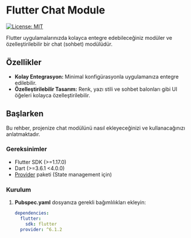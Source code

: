 # Flutter Chat Module

[![License: MIT](https://img.shields.io/badge/License-MIT-yellow.svg)](LICENSE)

Flutter uygulamalarınızda kolayca entegre edebileceğiniz modüler ve özelleştirilebilir bir chat (sohbet) modülüdür. 

## Özellikler

- **Kolay Entegrasyon:** Minimal konfigürasyonla uygulamanıza entegre edilebilir.
- **Özelleştirilebilir Tasarım:** Renk, yazı stili ve sohbet balonları gibi UI öğeleri kolayca özelleştirilebilir.


## Başlarken

Bu rehber, projenize chat modülünü nasıl ekleyeceğinizi ve kullanacağınızı anlatmaktadır.

### Gereksinimler

- Flutter SDK (>=1.17.0)
- Dart (>=3.6.1 <4.0.0)
- [Provider](https://pub.dev/packages/provider) paketi (State management için)

### Kurulum

1. **Pubspec.yaml** dosyanıza gerekli bağımlılıkları ekleyin:

   ```yaml
   dependencies:
     flutter:
       sdk: flutter
     provider: ^6.1.2